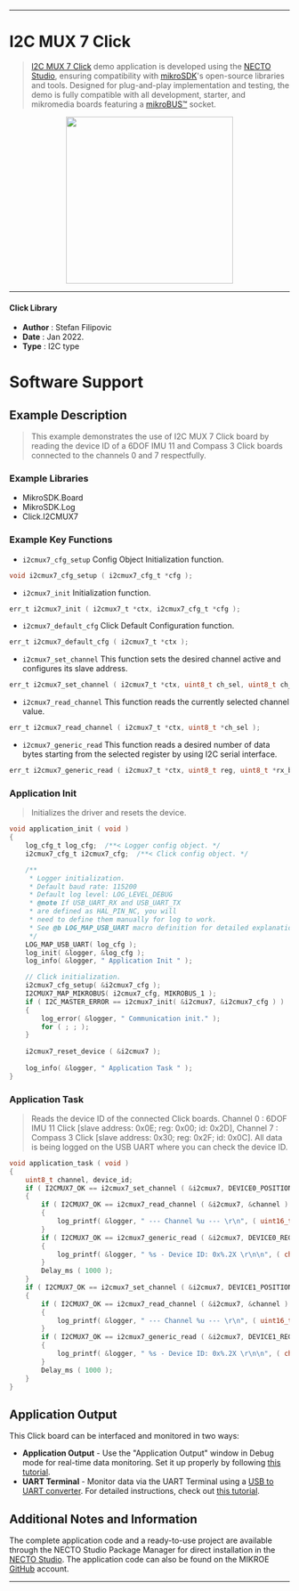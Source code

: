 
---
# I2C MUX 7 Click

> [I2C MUX 7 Click](https://www.mikroe.com/?pid_product=MIKROE-5069) demo application is developed using
the [NECTO Studio](https://www.mikroe.com/necto), ensuring compatibility with [mikroSDK](https://www.mikroe.com/mikrosdk)'s
open-source libraries and tools. Designed for plug-and-play implementation and testing, the demo is fully compatible with
all development, starter, and mikromedia boards featuring a [mikroBUS&trade;](https://www.mikroe.com/mikrobus) socket.

<p align="center">
  <img src="https://www.mikroe.com/?pid_product=MIKROE-5069&image=1" height=300px>
</p>

---

#### Click Library

- **Author**        : Stefan Filipovic
- **Date**          : Jan 2022.
- **Type**          : I2C type

# Software Support

## Example Description

> This example demonstrates the use of I2C MUX 7 Click board by reading the
device ID of a 6DOF IMU 11 and Compass 3 Click boards connected to the channels 0 and 7 respectfully.

### Example Libraries

- MikroSDK.Board
- MikroSDK.Log
- Click.I2CMUX7

### Example Key Functions

- `i2cmux7_cfg_setup` Config Object Initialization function.
```c
void i2cmux7_cfg_setup ( i2cmux7_cfg_t *cfg );
```

- `i2cmux7_init` Initialization function.
```c
err_t i2cmux7_init ( i2cmux7_t *ctx, i2cmux7_cfg_t *cfg );
```

- `i2cmux7_default_cfg` Click Default Configuration function.
```c
err_t i2cmux7_default_cfg ( i2cmux7_t *ctx );
```

- `i2cmux7_set_channel` This function sets the desired channel active and configures its slave address.
```c
err_t i2cmux7_set_channel ( i2cmux7_t *ctx, uint8_t ch_sel, uint8_t ch_slave_addr );
```

- `i2cmux7_read_channel` This function reads the currently selected channel value.
```c
err_t i2cmux7_read_channel ( i2cmux7_t *ctx, uint8_t *ch_sel );
```

- `i2cmux7_generic_read` This function reads a desired number of data bytes starting from the selected register by using I2C serial interface.
```c
err_t i2cmux7_generic_read ( i2cmux7_t *ctx, uint8_t reg, uint8_t *rx_buf, uint8_t rx_len );
```

### Application Init

> Initializes the driver and resets the device.

```c
void application_init ( void )
{
    log_cfg_t log_cfg;  /**< Logger config object. */
    i2cmux7_cfg_t i2cmux7_cfg;  /**< Click config object. */

    /** 
     * Logger initialization.
     * Default baud rate: 115200
     * Default log level: LOG_LEVEL_DEBUG
     * @note If USB_UART_RX and USB_UART_TX 
     * are defined as HAL_PIN_NC, you will 
     * need to define them manually for log to work. 
     * See @b LOG_MAP_USB_UART macro definition for detailed explanation.
     */
    LOG_MAP_USB_UART( log_cfg );
    log_init( &logger, &log_cfg );
    log_info( &logger, " Application Init " );

    // Click initialization.
    i2cmux7_cfg_setup( &i2cmux7_cfg );
    I2CMUX7_MAP_MIKROBUS( i2cmux7_cfg, MIKROBUS_1 );
    if ( I2C_MASTER_ERROR == i2cmux7_init( &i2cmux7, &i2cmux7_cfg ) ) 
    {
        log_error( &logger, " Communication init." );
        for ( ; ; );
    }
    
    i2cmux7_reset_device ( &i2cmux7 );
    
    log_info( &logger, " Application Task " );
}
```

### Application Task

> Reads the device ID of the connected Click boards.
Channel 0 : 6DOF IMU 11 Click [slave address: 0x0E; reg: 0x00; id: 0x2D],
Channel 7 : Compass 3 Click   [slave address: 0x30; reg: 0x2F; id: 0x0C].
All data is being logged on the USB UART where you can check the device ID.

```c
void application_task ( void )
{
    uint8_t channel, device_id;
    if ( I2CMUX7_OK == i2cmux7_set_channel ( &i2cmux7, DEVICE0_POSITION, DEVICE0_SLAVE_ADDRESS ) )
    {
        if ( I2CMUX7_OK == i2cmux7_read_channel ( &i2cmux7, &channel ) )
        {
            log_printf( &logger, " --- Channel %u --- \r\n", ( uint16_t ) ( channel & I2CMUX7_CHANNEL_NUM_MASK ) );
        }
        if ( I2CMUX7_OK == i2cmux7_generic_read ( &i2cmux7, DEVICE0_REG_ID, &device_id, 1 ) )
        {
            log_printf( &logger, " %s - Device ID: 0x%.2X \r\n\n", ( char * ) DEVICE0_NAME, ( uint16_t ) device_id );
        }
        Delay_ms ( 1000 );
    }
    if ( I2CMUX7_OK == i2cmux7_set_channel ( &i2cmux7, DEVICE1_POSITION, DEVICE1_SLAVE_ADDRESS ) )
    {
        if ( I2CMUX7_OK == i2cmux7_read_channel ( &i2cmux7, &channel ) )
        {
            log_printf( &logger, " --- Channel %u --- \r\n", ( uint16_t ) ( channel & I2CMUX7_CHANNEL_NUM_MASK ) );
        }
        if ( I2CMUX7_OK == i2cmux7_generic_read ( &i2cmux7, DEVICE1_REG_ID, &device_id, 1 ) )
        {
            log_printf( &logger, " %s - Device ID: 0x%.2X \r\n\n", ( char * ) DEVICE1_NAME, ( uint16_t ) device_id );
        }
        Delay_ms ( 1000 );
    }
}
```

## Application Output

This Click board can be interfaced and monitored in two ways:
- **Application Output** - Use the "Application Output" window in Debug mode for real-time data monitoring.
Set it up properly by following [this tutorial](https://www.youtube.com/watch?v=ta5yyk1Woy4).
- **UART Terminal** - Monitor data via the UART Terminal using
a [USB to UART converter](https://www.mikroe.com/click/interface/usb?interface*=uart,uart). For detailed instructions,
check out [this tutorial](https://help.mikroe.com/necto/v2/Getting%20Started/Tools/UARTTerminalTool).

## Additional Notes and Information

The complete application code and a ready-to-use project are available through the NECTO Studio Package Manager for 
direct installation in the [NECTO Studio](https://www.mikroe.com/necto). The application code can also be found on
the MIKROE [GitHub](https://github.com/MikroElektronika/mikrosdk_click_v2) account.

---
